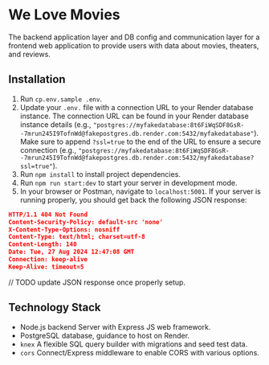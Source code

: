 # We Love Movies

The backend application layer and DB config and communication layer for a frontend web application to provide users with data about movies, theaters, and reviews.

## Installation

1. Run `cp.env.sample .env`.
2. Update your `.env.` file with a connection URL to your Render database instance. The connection URL can be found in your Render database instance details (e.g., `"postgres://myfakedatabase:8t6FiWqSDF8GsR--7mrun245I9TofnWd@fakepostgres.db.render.com:5432/myfakedatabase"`). Make sure to append `?ssl=true` to the end of the URL to ensure a secure connection (e.g., `"postgres://myfakedatabase:8t6FiWqSDF8GsR--7mrun245I9TofnWd@fakepostgres.db.render.com:5432/myfakedatabase?ssl=true"`).
3. Run `npm install` to install project dependencies.
4. Run `npm run start:dev` to start your server in development mode.
5. In your browser or Postman, navigate to `localhost:5001`. If your server is running properly, you should get back the following JSON response:

```json
HTTP/1.1 404 Not Found
Content-Security-Policy: default-src 'none'
X-Content-Type-Options: nosniff
Content-Type: text/html; charset=utf-8
Content-Length: 140
Date: Tue, 27 Aug 2024 12:47:08 GMT
Connection: keep-alive
Keep-Alive: timeout=5
```

// TODO update JSON response once properly setup.

## Technology Stack

- Node.js backend Server with Express JS web framework.
- PostgreSQL database, guidance to host on Render.
- `knex` A flexible SQL query builder with migrations and seed test data.
- `cors` Connect/Express middleware to enable CORS with various options.
